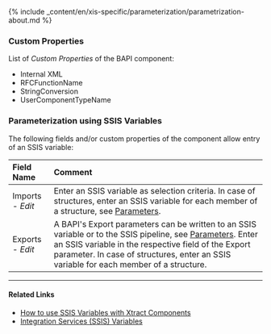 
{% include _content/en/xis-specific/parameterization/parametrization-about.md  %}

### Custom Properties

List of *Custom Properties* of the BAPI component:
- Internal XML
- RFCFunctionName
- StringConversion
- UserComponentTypeName

### Parameterization using SSIS Variables
The following fields and/or custom properties of the component allow entry of an SSIS variable:

|Field Name|Comment|
|:----|:----|
| Imports - *Edit*|Enter an SSIS variable as selection criteria. In case of structures, enter an SSIS variable for each member of a structure, see [Parameters](./parameters).|
| Exports - *Edit*|A BAPI's Export parameters can be written to an SSIS variable or to the SSIS pipeline, see [Parameters](./parameters). Enter an SSIS variable in the respective field of the Export parameter. In case of structures, enter an SSIS variable for each member of a structure.|


****
#### Related Links
- [How to use SSIS Variables with Xtract Components](../parameterization/parameterization-var) 
- [Integration Services (SSIS) Variables](https://docs.microsoft.com/en-us/sql/integration-services/integration-services-ssis-variables?view=sql-server-ver15)